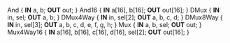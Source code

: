 And { **IN** a, b;  **OUT** out; }
And16 { **IN** a[16], b[16]; **OUT** out[16]; }
DMux { **IN** in, sel; **OUT** a, b; }
DMux4Way { **IN** in, sel[2]; **OUT** a, b, c, d; }
DMux8Way { **IN** in, sel[3]; **OUT** a, b, c, d, e, f, g, h; }
Mux { **IN** a, b, sel; **OUT** out; }
Mux4Way16 { **IN** a[16], b[16], c[16], d[16], sel[2]; **OUT** out[16]; }
